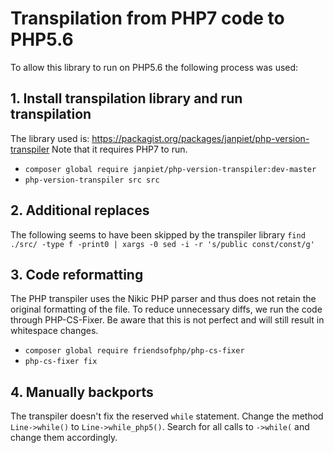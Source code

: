 # Transpilation from PHP7 code to PHP5.6

To allow this library to run on PHP5.6 the following process was used:

## 1. Install transpilation library and run transpilation
The library used is: https://packagist.org/packages/janpiet/php-version-transpiler
Note that it requires PHP7 to run.
- `composer global require janpiet/php-version-transpiler:dev-master`
- `php-version-transpiler src src`

## 2. Additional replaces
The following seems to have been skipped by the transpiler library
`find ./src/ -type f -print0 | xargs -0 sed -i -r 's/public const/const/g'`

## 3. Code reformatting
The PHP transpiler uses the Nikic PHP parser and thus does not retain the original formatting of the file. 
To reduce unnecessary diffs, we run the code through PHP-CS-Fixer. 
Be aware that this is not perfect and will still result in whitespace changes.
- `composer global require friendsofphp/php-cs-fixer`
- `php-cs-fixer fix`

## 4. Manually backports
The transpiler doesn't fix the reserved `while` statement.
Change the method `Line->while()` to `Line->while_php5()`.
Search for all calls to `->while(` and change them accordingly.
